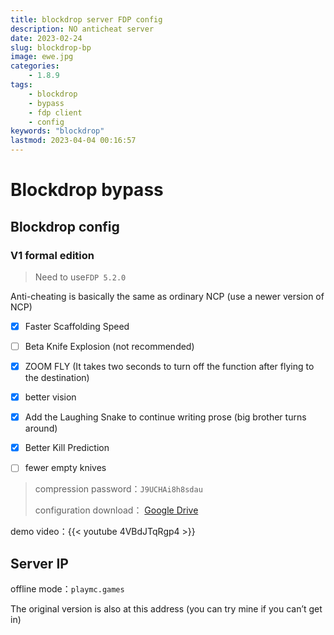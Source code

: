 ```yaml
---
title: blockdrop server FDP config
description: NO anticheat server
date: 2023-02-24
slug: blockdrop-bp
image: ewe.jpg
categories:
    - 1.8.9
tags:
    - blockdrop
    - bypass
    - fdp client
    - config
keywords: "blockdrop"
lastmod: 2023-04-04 00:16:57
---
```


# Blockdrop bypass

## Blockdrop config

### V1 formal edition

> Need to use`FDP 5.2.0`

Anti-cheating is basically the same as ordinary NCP (use a newer version of NCP)

- [x] Faster Scaffolding Speed

- [ ] Beta Knife Explosion (not recommended)

- [x] ZOOM FLY (It takes two seconds to turn off the function after flying to the destination)

- [x] better vision

- [x] Add the Laughing Snake to continue writing prose (big brother turns around)

- [x] Better Kill Prediction

- [ ] fewer empty knives

> compression password：`J9UCHAi8h8sdau`
> 
> configuration download： [Google Drive](https://drive.google.com/file/d/1p5Zhc3q_7ZqEt1_lGvqvsLRRmZCa39O-/view?usp=share_link)

demo video：{{< youtube 4VBdJTqRgp4 >}}

## Server IP

offline mode：`playmc.games`

The original version is also at this address (you can try mine if you can’t get in)